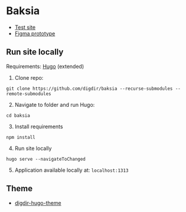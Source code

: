 # Baksia

- [Test site](https://blue-sand-086e7ab03.2.azurestaticapps.net/)
- [Figma prototype](https://www.figma.com/proto/oT5ZgqREUJGgYwXIgp3HWL/Baksia?page-id=707%3A4957&node-id=707%3A5045&viewport=-59%2C-4262%2C0.32&scaling=scale-down-width&starting-point-node-id=707%3A5045&hide-ui=1)

## Run site locally

Requirements: [Hugo](https://gohugo.io/installation/) (extended)

1. Clone repo:

```shell
git clone https://github.com/digdir/baksia --recurse-submodules --remote-submodules
```

2. Navigate to folder and run Hugo:

```shell
cd baksia
```

3. Install requirements

```shell
npm install
```

4. Run site locally

```shell
hugo serve --navigateToChanged
```

5. Application available locally at: `localhost:1313`

## Theme

- [digdir-hugo-theme](https://github.com/felleslosninger/digdir-hugo-theme)
